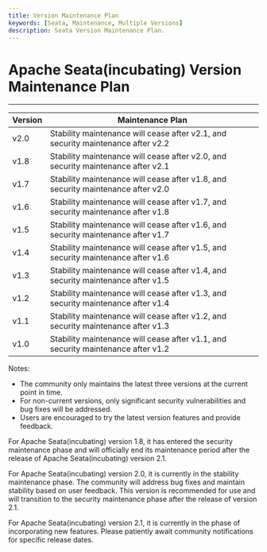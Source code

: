 ```yaml
---
title: Version Maintenance Plan
keywords: [Seata, Maintenance, Multiple Versions]
description: Seata Version Maintenance Plan.
---
```


# Apache Seata(incubating) Version Maintenance Plan

------

| Version | Maintenance Plan                                             |
| ------- | ------------------------------------------------------------- |
| v2.0    | Stability maintenance will cease after v2.1, and security maintenance after v2.2 |
| v1.8    | Stability maintenance will cease after v2.0, and security maintenance after v2.1 |
| v1.7    | Stability maintenance will cease after v1.8, and security maintenance after v2.0 |
| v1.6    | Stability maintenance will cease after v1.7, and security maintenance after v1.8 |
| v1.5    | Stability maintenance will cease after v1.6, and security maintenance after v1.7 |
| v1.4    | Stability maintenance will cease after v1.5, and security maintenance after v1.6 |
| v1.3    | Stability maintenance will cease after v1.4, and security maintenance after v1.5 |
| v1.2    | Stability maintenance will cease after v1.3, and security maintenance after v1.4 |
| v1.1    | Stability maintenance will cease after v1.2, and security maintenance after v1.3 |
| v1.0    | Stability maintenance will cease after v1.1, and security maintenance after v1.2 |

Notes:

- The community only maintains the latest three versions at the current point in time.
- For non-current versions, only significant security vulnerabilities and bug fixes will be addressed.
- Users are encouraged to try the latest version features and provide feedback.

For Apache Seata(incubating) version 1.8, it has entered the security maintenance phase and will officially end its maintenance period after the release of Apache Seata(incubating) version 2.1.

For Apache Seata(incubating) version 2.0, it is currently in the stability maintenance phase. The community will address bug fixes and maintain stability based on user feedback. This version is recommended for use and will transition to the security maintenance phase after the release of version 2.1.

For Apache Seata(incubating) version 2.1, it is currently in the phase of incorporating new features. Please patiently await community notifications for specific release dates.
